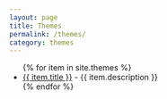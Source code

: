 ```yaml
---
layout: page
title: Themes
permalink: /themes/
category: themes
---
```


<ul>
{% for item in site.themes %}
  <li><a href="{{ item.url }}">{{ item.title }}</a>
    - {{ item.description }}
  </li>
{% endfor %}
</ul>